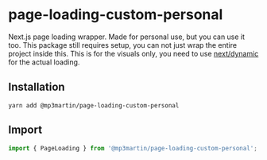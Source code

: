 # page-loading-custom-personal
  Next.js page loading wrapper. Made for personal use, but you can use it too. This package still requires setup, you can not just wrap the entire project inside this. This is for the visuals only, you need to use [next/dynamic](https://nextjs.org/docs/advanced-features/dynamic-import) for the actual loading.

## Installation

```
yarn add @mp3martin/page-loading-custom-personal
```

## Import

```js
import { PageLoading } from '@mp3martin/page-loading-custom-personal';
```
